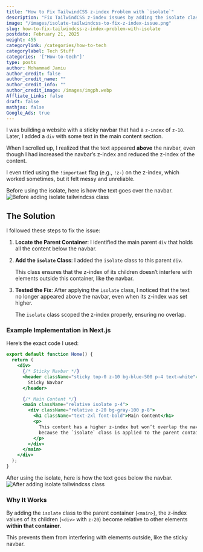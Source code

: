 ```yaml
---
title: "How to Fix TailwindCSS z-index Problem with `isolate`"
description: "Fix TailwindCSS z-index issues by adding the isolate class to the parent container. It scopes z-index values, ensuring elements like sticky navbars display correctly."
image: "/images/isolate-tailwindcss-to-fix-z-index-issue.png"
slug: how-to-fix-tailwindcss-z-index-problem-with-isolate
postdate: February 21, 2025
weight: 455
categorylink: /categories/how-to-tech
categorylabel: Tech Stuff
categories: '["How-to-tech"]'
type: posts
author: Mohammad Jamiu
author_credit: false
author_credit_name: ""
author_credit_info: ""
author_credit_image: /images/imgph.webp
Affliate_Links: false
draft: false
mathjax: false
Google_Ads: true
---
```


I was building a website with a sticky navbar that had a `z-index` of `z-10`. Later, I added a `div` with some text in the main content section.

When I scrolled up, I realized that the text appeared **above** the navbar, even though I had increased the navbar’s z-index and reduced the z-index of the content.

I even tried using the `!important` flag (e.g., `!z-`) on the z-index, which worked sometimes, but it felt messy and unreliable.

Before using the isolate, here is how the text goes over the navbar.
![Before adding isolate tailwindcss class](/images/when-there-is-no-isolate.jpeg "Before adding isolate tailwindcss class")

## The Solution

I followed these steps to fix the issue:

1. **Locate the Parent Container**: I identified the main parent `div` that holds all the content below the navbar.
2. **Add the `isolate` Class**: I added the `isolate` class to this parent `div`.

   This class ensures that the z-index of its children doesn’t interfere with elements outside this container, like the navbar.

3. **Tested the Fix**: After applying the `isolate` class, I noticed that the text no longer appeared above the navbar, even when its z-index was set higher.

   The `isolate` class scoped the z-index properly, ensuring no overlap.

### Example Implementation in Next.js

Here’s the exact code I used:

```jsx
export default function Home() {
  return (
    <div>
      {/* Sticky Navbar */}
      <header className="sticky top-0 z-10 bg-blue-500 p-4 text-white">
        Sticky Navbar
      </header>

      {/* Main Content */}
      <main className="relative isolate p-4">
        <div className="relative z-20 bg-gray-100 p-8">
          <h1 className="text-2xl font-bold">Main Content</h1>
          <p>
            This content has a higher z-index but won’t overlap the navbar
            because the `isolate` class is applied to the parent container.
          </p>
        </div>
      </main>
    </div>
  );
}
```

After using the isolate, here is how the text goes below the navbar.
![After adding isolate tailwindcss class](/images/when-there-is-isolate.jpeg "After adding isolate tailwindcss class")

### Why It Works

By adding the `isolate` class to the parent container (`<main>`), the z-index values of its children (`<div>` with `z-20`) become relative to other elements **within that container**.

This prevents them from interfering with elements outside, like the sticky navbar.
